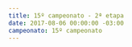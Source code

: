 ```yaml
---
title: 15º campeonato - 2ª etapa
date: 2017-08-06 00:00:00 -03:00
campeonato: 15º campeonato
---
```


